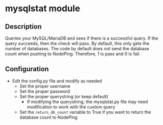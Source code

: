 # mysqlstat module

## Description

Queries your MySQL/MariaDB and sees if there is a successful query. If the query succeeds,
then the check will pass. By default, this only gets the number of databases. The code by default
does not send the database count when pushing to NodePing. Therefore, 1 is pass and 0 is fail.

## Configuration

* Edit the config.py file and modify as needed
  * Set the proper username
  * Set the proper password
  * Set the proper querystring (or keep default)
	* If modifying the querystring, the mysqlstat.py file may need modification to work with the custom query
  * Set the `return_db_count` variable to True if you want to return the database count to NodePing		
